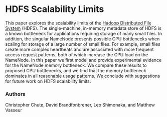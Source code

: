 # HDFS Scalability Limits
This paper explores the scalability limits of the [Hadoop Distributed File System](https://hadoop.apache.org/docs/r1.2.1/hdfs_design.html) (HDFS). The single-machine, in-memory metadata store of HDFS is a known bottleneck for applications requiring storage of many small files.
In addition, the singular NameNode presents possible CPU bottlenecks when scaling for storage of a large number of small files.
For example, small files create more complex heartbeats and are associated with more frequent access request patterns, both of which increase the CPU load on the NameNode.
In this paper we first model and provide experimental evidence for the NameNode memory bottleneck. We compare these results to proposed CPU bottlenecks, and we find that the memory bottleneck dominates in all reasonable usage patterns. We conclude with suggestions for future work on HDFS scalability limits.

### Authors
Christopher Chute, David Brandfonbrener, Leo Shimonaka, and Matthew Vasseur
